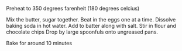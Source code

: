 Preheat to 350 degrees farenheit (180 degrees celcius)

Mix the butter, sugar together. Beat in the eggs one at a time. Dissolve baking soda in hot water. Add to batter along with salt. Stir in flour and chocolate chips Drop by large spoonfuls onto ungreased pans.

Bake for around 10 minutes